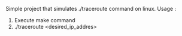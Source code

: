 Simple project that simulates ./traceroute command on linux.
Usage : 
1. Execute make command
2. ./traceroute <desired_ip_addres>
